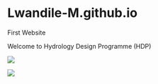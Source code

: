 # Lwandile-M.github.io
First Website

Welcome to Hydrology Design Programme (HDP)

![](https://media0.giphy.com/media/v1.Y2lkPTc5MGI3NjExZnNtMTlxbXp5ZHVqNmN1aXhkOHFzejUwNWF4eTVqZmkxZ2IxNzgxNSZlcD12MV9pbnRlcm5hbF9naWZfYnlfaWQmY3Q9Zw/VehoU0h2Rl8Gc/giphy.webp)

![](https://www.shutterstock.com/image-photo/river-stream-waterfall-forest-landscape-600nw-1585363855.jpg)



